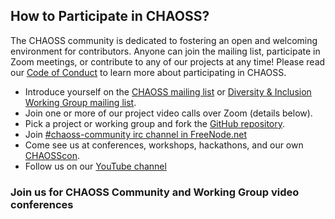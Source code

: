 
## How to Participate in CHAOSS?

The CHAOSS community is dedicated to fostering an open and welcoming environment for contributors. 
Anyone can join the mailing list, participate in Zoom meetings, or contribute to any of our projects at any time!
Please read our [Code of Conduct](https://chaoss.community/about/code-of-conduct/) to learn more about participating in CHAOSS.

- Introduce yourself on the [CHAOSS mailing list](https://lists.linuxfoundation.org/mailman/listinfo/chaoss) or [Diversity & Inclusion Working Group mailing list](https://lists.linuxfoundation.org/mailman/listinfo/chaoss-diversity-inclusion).
- Join one or more of our project video calls over Zoom (details below).
- Pick a project or working group and fork the [GitHub repository](https://github.com/chaoss/).
- Join [#chaoss-community irc channel in FreeNode.net](https://webchat.freenode.net/?channel=#CHAOSS-community)
- Come see us at conferences, workshops, hackathons, and our own [CHAOSScon](https://chaoss.community/chaosscon-2020-eu/).
- Follow us on our [YouTube channel](https://www.youtube.com/channel/UCrG-a3hIc_hCEUWloG0gm9A?)

### Join us for CHAOSS Community and Working Group video conferences
